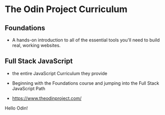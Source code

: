 # The Odin Project Curriculum
## Foundations
- A hands-on introduction to all of the essential tools you'll need to build real, working websites.

## Full Stack JavaScript
- the entire JavaScript Curriculum they provide

- Beginning with the Foundations course and jumping into the Full Stack JavaScript Path

- https://www.theodinproject.com/

Hello Odin!
